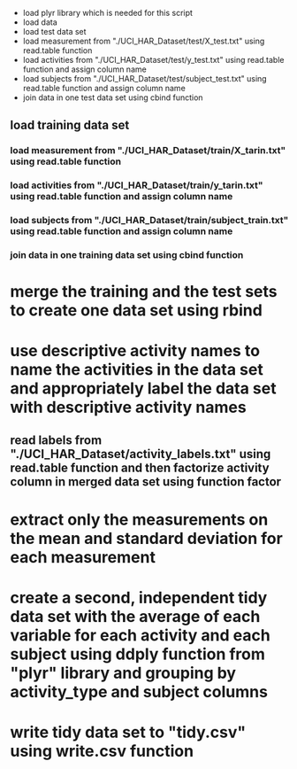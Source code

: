 * load plyr library which is needed for this script
* load data
 * load test data set
  * load measurement from "./UCI_HAR_Dataset/test/X_test.txt" using read.table function
  * load activities from "./UCI_HAR_Dataset/test/y_test.txt" using read.table function and assign column name
  * load subjects from "./UCI_HAR_Dataset/test/subject_test.txt" using read.table function and assign column name
  * join data in one test data set using cbind function

## load training data set
### load measurement from "./UCI_HAR_Dataset/train/X_tarin.txt" using read.table function
### load activities from "./UCI_HAR_Dataset/train/y_tarin.txt" using read.table function and assign column name
### load subjects from "./UCI_HAR_Dataset/train/subject_train.txt" using read.table function and assign column name
### join data in one training data set using cbind function
# merge the training and the test sets to create one data set using rbind
# use descriptive activity names to name the activities in the data set and appropriately label the data set with descriptive activity names
## read labels from "./UCI_HAR_Dataset/activity_labels.txt" using read.table function and then factorize activity column in merged data set using function factor
# extract only the measurements on the mean and standard deviation for each measurement
# create a second, independent tidy data set with the average of each variable for each activity and each subject using ddply function from "plyr" library and grouping by activity_type and subject columns
# write tidy data set to "tidy.csv" using write.csv function
